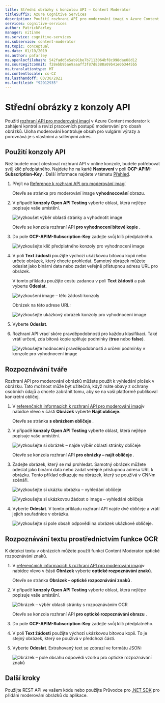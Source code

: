 ```yaml
---
title: Střední obrázky s konzolou API – Content Moderator
titleSuffix: Azure Cognitive Services
description: Použití rozhraní API pro moderování imagí v Azure Content Moderator k zahájení kontrol a revizí pracovních postupů moderování pro obsah obrázků.
services: cognitive-services
author: PatrickFarley
manager: nitinme
ms.service: cognitive-services
ms.subservice: content-moderator
ms.topic: conceptual
ms.date: 01/10/2019
ms.author: pafarley
ms.openlocfilehash: 542fadd5e5ab91be7b7113064bf8c998dae08d12
ms.sourcegitcommit: f28ebb95ae9aaaff3f87d8388a09b41e0b3445b5
ms.translationtype: MT
ms.contentlocale: cs-CZ
ms.lasthandoff: 03/30/2021
ms.locfileid: "92912935"
---
```

# <a name="moderate-images-from-the-api-console"></a>Střední obrázky z konzoly API

Použití [rozhraní API pro moderování imagí](https://westus.dev.cognitive.microsoft.com/docs/services/57cf753a3f9b070c105bd2c1/operations/57cf753a3f9b070868a1f66c) v Azure Content moderator k zahájení kontrol a revizí pracovních postupů moderování pro obsah obrázků. Úloha moderování kontroluje obsah pro vulgární výrazy a porovnává je s vlastními a sdílenými adres.

## <a name="use-the-api-console"></a>Použití konzoly API
Než budete moct otestovat rozhraní API v online konzole, budete potřebovat svůj klíč předplatného. Najdete ho na kartě **Nastavení** v poli **OCP-APIM-Subscription-Key** . Další informace najdete v tématu [Přehled](overview.md).

1. Přejít na [Reference k rozhraní API pro moderování imagí](https://westus.dev.cognitive.microsoft.com/docs/services/57cf753a3f9b070c105bd2c1/operations/57cf753a3f9b070868a1f66c)

   Otevře se stránka pro moderování image **vyhodnocování** obrazu.

2. V případě **konzoly Open API Testing** vyberte oblast, která nejlépe popisuje vaše umístění. 

   ![Vyzkoušet výběr oblasti stránky a vyhodnotit image](images/test-drive-region.png)
  
   Otevře se konzola rozhraní API **pro vyhodnocení bitové kopie** .

3. Do pole **OCP-APIM-Subscription-Key** zadejte svůj klíč předplatného.

   ![Vyzkoušejte klíč předplatného konzoly pro vyhodnocení image](images/try-image-api-1.PNG)

4. V poli **Text žádosti** použijte výchozí ukázkovou bitovou kopii nebo určete obrázek, který chcete prohledat. Samotný obrázek můžete odeslat jako binární data nebo zadat veřejně přístupnou adresu URL pro obrázek. 

   V tomto příkladu použijte cestu zadanou v poli **Text žádosti** a pak vyberte **Odeslat**. 

   ![Vyzkoušení image – tělo žádosti konzoly](images/try-image-api-2.PNG)

   Obrázek na této adrese URL:

   ![Vyzkoušejte ukázkový obrázek konzoly pro vyhodnocení image](images/sample-image.jpg) 

5. Vyberte **Odeslat**.

6. Rozhraní API vrací skóre pravděpodobnosti pro každou klasifikaci. Také vrátí určení, zda bitová kopie splňuje podmínky (**true** nebo **false**). 

   ![Vyzkoušejte hodnocení pravděpodobnosti a určení podmínky v konzole pro vyhodnocení image](images/try-image-api-3.PNG)

## <a name="face-detection"></a>Rozpoznávání tváře

Rozhraní API pro moderování obrázků můžete použít k vyhledání plošek v obrázku. Tato možnost může být užitečná, když máte obavy z ochrany osobních údajů a chcete zabránit tomu, aby se na vaší platformě publikoval konkrétní obličej. 

1. V [referenčních informacích k rozhraní API pro moderování imagí](https://westus.dev.cognitive.microsoft.com/docs/services/57cf753a3f9b070c105bd2c1/operations/57cf753a3f9b070868a1f66c)v nabídce vlevo v části **Obrázek** vyberte **Najít obličeje**. 

   Otevře se stránka **s obrázkem obličeje** .

2. V případě **konzoly Open API Testing** vyberte oblast, která nejlépe popisuje vaše umístění. 

   ![Vyzkoušejte si obrázek – najde výběr oblasti stránky obličeje](images/test-drive-region.png)

   Otevře se konzola rozhraní API **pro obrázky – najít obličeje** .

3. Zadejte obrázek, který se má prohledat. Samotný obrázek můžete odeslat jako binární data nebo zadat veřejně přístupnou adresu URL k obrázku. Tento příklad odkazuje na obrázek, který se používá v CNNm scénáři.

   ![Vyzkoušejte si ukázku obrázku – vyhledání obličeje](images/try-image-api-face-image.jpg)

   ![Vyzkoušejte si ukázkovou žádost o image – vyhledání obličeje](images/try-image-api-face-request.png)

4. Vyberte **Odeslat**. V tomto příkladu rozhraní API najde dvě obličeje a vrátí jejich souřadnice v obrázku.

   ![Vyzkoušejte si pole obsah odpovědi na obrázek ukázkové obličeje.](images/try-image-api-face-response.png)

## <a name="text-detection-via-ocr-capability"></a>Rozpoznávání textu prostřednictvím funkce OCR

K detekci textu v obrázcích můžete použít funkci Content Moderator optické rozpoznávání znaků.

1. V [referenčních informacích k rozhraní API pro moderování imagí](https://westus.dev.cognitive.microsoft.com/docs/services/57cf753a3f9b070c105bd2c1/operations/57cf753a3f9b070868a1f66c)v nabídce vlevo v části **Obrázek** vyberte **optické rozpoznávání znaků**. 

   Otevře se stránka **Obrázek – optické rozpoznávání znaků** .

2. V případě **konzoly Open API Testing** vyberte oblast, která nejlépe popisuje vaše umístění. 

   ![Obrázek – výběr oblasti stránky s rozpoznáváním OCR](images/test-drive-region.png)

   Otevře se konzola rozhraní API **pro optické rozpoznávání obrazu** .

3. Do pole **OCP-APIM-Subscription-Key** zadejte svůj klíč předplatného.

4. V poli **Text žádosti** použijte výchozí ukázkovou bitovou kopii. To je stejný obrázek, který se používá v předchozí části.

5. Vyberte **Odeslat**. Extrahovaný text se zobrazí ve formátu JSON:

   ![Obrázek – pole obsahu odpovědi vzorku pro optické rozpoznávání znaků](images/try-image-api-ocr.PNG)

## <a name="next-steps"></a>Další kroky

Použijte REST API ve vašem kódu nebo použijte Průvodce pro [.NET SDK](./client-libraries.md?pivots=programming-language-csharp%253fpivots%253dprogramming-language-csharp) pro přidání moderování obrázků do aplikace.